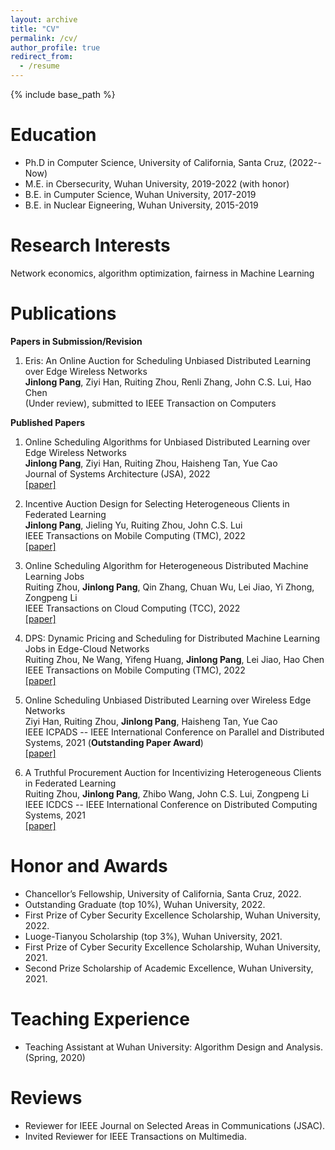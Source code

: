 ```yaml
---
layout: archive
title: "CV"
permalink: /cv/
author_profile: true
redirect_from:
  - /resume
---
```


{% include base_path %}

Education
======
* Ph.D in Computer Science, University of California, Santa Cruz, (2022--Now)
* M.E. in Cbersecurity, Wuhan University, 2019-2022 (with honor)
* B.E. in Cumputer Science, Wuhan University, 2017-2019
* B.E. in Nuclear Eigneering, Wuhan University, 2015-2019


Research Interests
======
Network economics, algorithm optimization, fairness in Machine Learning

Publications
=====
**Papers in Submission/Revision**
1. Eris: An Online Auction for Scheduling Unbiased Distributed Learning over Edge Wireless Networks             
**Jinlong Pang**, Ziyi Han, Ruiting Zhou, Renli Zhang, John C.S. Lui, Hao Chen         
(Under review), submitted to IEEE Transaction on Computers


**Published Papers**
1.  Online Scheduling Algorithms for Unbiased Distributed Learning over Edge Wireless Networks             
**Jinlong Pang**, Ziyi Han, Ruiting Zhou, Haisheng Tan, Yue Cao               
Journal of Systems Architecture (JSA), 2022           
[[paper]](https://www.sciencedirect.com/science/article/abs/pii/S1383762122001837)

2.  Incentive Auction Design for Selecting Heterogeneous Clients in Federated Learning          
**Jinlong Pang**, Jieling Yu, Ruiting Zhou, John C.S. Lui     
IEEE Transactions on Mobile Computing (TMC), 2022     
[[paper]](https://ieeexplore-ieee-org.oca.ucsc.edu/document/9795863)


3.  Online Scheduling Algorithm for Heterogeneous Distributed Machine Learning Jobs          
 Ruiting Zhou, **Jinlong Pang**, Qin Zhang, Chuan Wu, Lei Jiao, Yi Zhong, Zongpeng Li     
IEEE Transactions on Cloud Computing (TCC), 2022     
[[paper]](https://ieeexplore-ieee-org.oca.ucsc.edu/document/9682563)

4.  DPS: Dynamic Pricing and Scheduling for Distributed Machine Learning Jobs in Edge-Cloud Networks          
Ruiting Zhou, Ne Wang, Yifeng Huang, **Jinlong Pang**, Lei Jiao, Hao Chen     
IEEE Transactions on Mobile Computing (TMC), 2022     
[[paper]](https://scholar.google.com/scholar?hl=zh-CN&as_sdt=0%2C5&as_vis=1&q=DPS%3A+Dynamic+Pricing+and+Scheduling+for+Distributed+Machine+Learning+Jobs+in+Edge-Cloud+Networks&btnG=)

5.  Online Scheduling Unbiased Distributed Learning over Wireless Edge Networks          
 Ziyi Han, Ruiting Zhou, **Jinlong Pang**, Haisheng Tan, Yue Cao     
IEEE ICPADS -- IEEE International Conference on Parallel and Distributed Systems, 2021 (**Outstanding Paper Award**)     
[[paper]](https://scholar.google.com/scholar?q=Online+Scheduling+Unbiased+Distributed+Learning+over+Wireless+Edge+Networks&hl=zh-CN&as_sdt=0&as_vis=1&oi=scholart)


6.  A Truthful Procurement Auction for Incentivizing Heterogeneous Clients in Federated Learning          
Ruiting Zhou, **Jinlong Pang**, Zhibo Wang, John C.S. Lui, Zongpeng Li     
IEEE ICDCS -- IEEE International Conference on Distributed Computing Systems, 2021     
[[paper]](https://ieeexplore-ieee-org.oca.ucsc.edu/document/9546466)



Honor and Awards
======
* Chancellor’s Fellowship, University of California, Santa Cruz, 2022.
* Outstanding Graduate (top 10%), Wuhan University, 2022.
* First Prize of Cyber Security Excellence Scholarship, Wuhan University, 2022.
* Luoge-Tianyou Scholarship (top 3%), Wuhan University, 2021.
* First Prize of Cyber Security Excellence Scholarship, Wuhan University, 2021.
* Second Prize Scholarship of Academic Excellence, Wuhan University, 2021.

 Teaching Experience 
 ======
 * Teaching Assistant at Wuhan University: Algorithm Design and Analysis. (Spring, 2020)


Reviews
======
* Reviewer for IEEE Journal on Selected Areas in Communications (JSAC).
* Invited Reviewer for IEEE Transactions on Multimedia.
  




